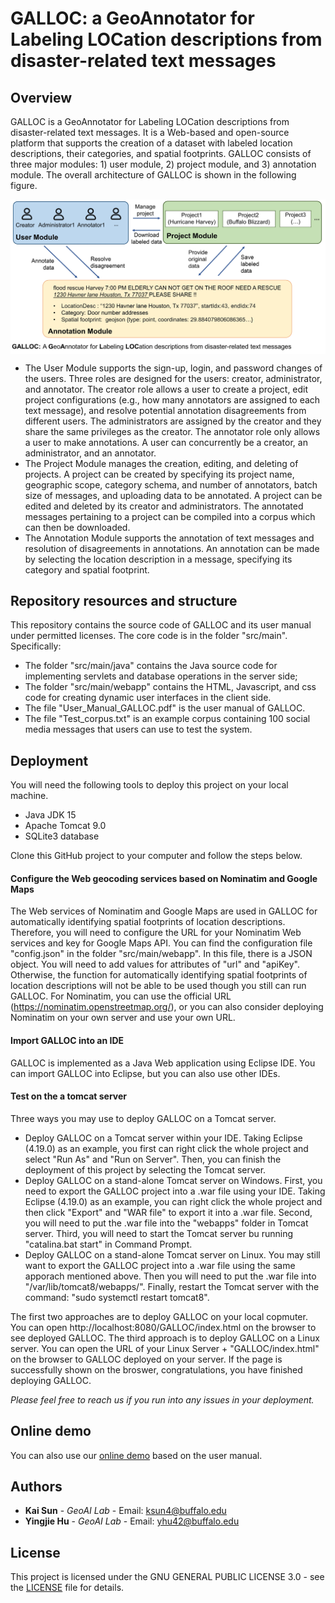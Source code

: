 # GALLOC: a GeoAnnotator for Labeling LOCation descriptions from disaster-related text messages

## Overview
GALLOC is a GeoAnnotator for Labeling LOCation descriptions from disaster-related text messages. It is a Web-based and open-source platform that supports the creation of a dataset with labeled location descriptions, their categories, and spatial footprints. 
GALLOC consists of three major modules: 1) user module, 2) project module, and 3) annotation module. The overall architecture of GALLOC is shown in the following figure.
<p align="center">
<img align="center" src="fig/overall_architecture.jpg" width="600" />
</p>

* The User Module supports the sign-up, login, and password changes of the users. Three roles are designed for the users: creator, administrator, and annotator. The creator role allows a user to create a project, edit project configurations (e.g., how many annotators are assigned to each text message), and resolve potential annotation disagreements from different users. The administrators are assigned by the creator and they share the same privileges as the creator. The annotator role only allows a user to make annotations. A user can concurrently be a creator, an administrator, and an annotator.
* The Project Module manages the creation, editing, and deleting of projects. A project can be created by specifying its project name, geographic scope, category schema, and number of annotators, batch size of messages, and uploading data to be annotated. A project can be edited and deleted by its creator and administrators. The annotated messages pertaining to a project can be compiled into a corpus which can then be downloaded. 
* The Annotation Module supports the annotation of text messages and resolution of disagreements in annotations. An annotation can be made by selecting the location description in a message, specifying its category and spatial footprint.

## Repository resources and structure
This repository contains the source code of GALLOC and its user manual under permitted licenses.
The core code is in the folder "src/main". Specifically:
* The folder "src/main/java" contains the Java source code for implementing servlets and database operations in the server side;
* The folder "src/main/webapp" contains the HTML, Javascript, and css code for creating dynamic user interfaces in the client side.
* The file "User_Manual_GALLOC.pdf" is the user manual of GALLOC.
* The file "Test_corpus.txt" is an example corpus containing 100 social media messages that users can use to test the system.

## Deployment
You will need the following tools to deploy this project on your local machine.
* Java JDK 15
* Apache Tomcat 9.0
* SQLite3 database

Clone this GitHub project to your computer and follow the steps below.
#### Configure the Web geocoding services based on Nominatim and Google Maps
The Web services of Nominatim and Google Maps are used in GALLOC for automatically identifying spatial footprints of location descriptions. Therefore, you will need to configure the URL for your Nominatim Web services and key for Google Maps API. You can find the configuration file "config.json" in the folder "src/main/webapp". In this file, there is a JSON object. You will need to add values for attributes of "url" and "apiKey". Otherwise, the function for automatically identifying spatial footprints of location descriptions will not be able to be used though you still can run GALLOC. For Nominatim, you can use the official URL (https://nominatim.openstreetmap.org/), or you can also consider deploying Nominatim on your own server and use your own URL.

#### Import GALLOC into an IDE 
GALLOC is implemented as a Java Web application using Eclipse IDE. You can import GALLOC into Eclipse, but you can also use other IDEs.

#### Test on the a tomcat server
Three ways you may use to deploy GALLOC on a Tomcat server.
* Deploy GALLOC on a Tomcat server within your IDE. Taking Eclipse (4.19.0) as an example, you first can right click the whole project and select "Run As" and "Run on Server". Then, you can finish the deployment of this project by selecting the Tomcat server.  
* Deploy GALLOC on a stand-alone Tomcat server on Windows. First, you need to export the GALLOC project into a .war file using your IDE. Taking Eclipse (4.19.0) as an example, you can right click the whole project and then click "Export" and "WAR file" to export it into a .war file. Second, you will need to put the .war file into the "webapps" folder in Tomcat server. Third, you will need to start the Tomcat server bu running "catalina.bat start" in Command Prompt.      
* Deploy GALLOC on a stand-alone Tomcat server on Linux. You may still want to export the GALLOC project into a .war file using the same apporach mentioned above. Then you will need to put the .war file into "/var/lib/tomcat8/webapps/". Finally, restart the Tomcat server with the command: "sudo systemctl restart tomcat8".

The first two approaches are to deploy GALLOC on your local copmuter. You can open http://localhost:8080/GALLOC/index.html on the browser to see deployed GALLOC. The third approach is to deploy GALLOC on a Linux server. You can open the URL of your Linux Server + "GALLOC/index.html" on the browser to GALLOC deployed on your server. If the page is successfully shown on the broswer, congratulations, you have finished deploying GALLOC.

*Please feel free to reach us if you run into any issues in your deployment.*

## Online demo
You can also use our [online demo](https://geoai.geog.buffalo.edu/GALLOC/) based on the user manual.

## Authors
* **Kai Sun** - *GeoAI Lab* - Email: ksun4@buffalo.edu
* **Yingjie Hu** - *GeoAI Lab* - Email: yhu42@buffalo.edu

## License

This project is licensed under the GNU GENERAL PUBLIC LICENSE 3.0 - see the [LICENSE](LICENSE) file for details.